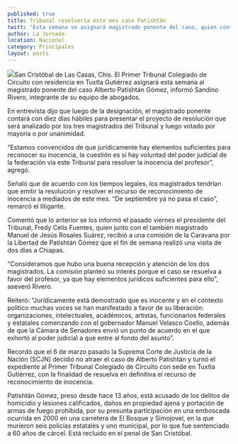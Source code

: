 ```yaml
---
published: true
title: Tribunal resolvería este mes caso Patishtán
twitt: "Esta semana se asignará magistrado ponente del caso, quien contará con 10 días hábiles para presentar su proyecto de resolución"
author: La Jornada
location: Nacional
category: Principales
layout: posts
---
```


![](http://i.imgur.com/Rm82TGym.jpg)San Cristóbal de Las Casas, Chis. El Primer Tribunal Colegiado de Circuito con residencia en Tuxtla Gutiérrez asignará esta semana al magistrado ponente del caso Alberto Patishtán Gómez, informó Sandino Rivero, integrante de su equipo de abogados.

En entrevista dijo que luego de la designación, el magistrado ponente contará con diez días hábiles para presentar el proyecto de resolución que será analizado por los tres magistrados del Tribunal y luego votado por mayoría o por unanimidad.

“Estamos convencidos de que jurídicamente hay elementos suficientes para reconocer su inocencia, la cuestión es si hay voluntad del poder judicial de la federación vía este Tribunal para resolver la inocencia del profesor”, agregó.

Señaló que de acuerdo con los tiempos legales, los magistrados tendrían que emitir la resolución y resolver el recurso de reconocimiento de inocencia a mediados de este mes. “De septiembre ya no pasa el caso”, remarcó el litigante.

Comentó que lo anterior se los informó el pasado viernes el presidente del Tribunal, Fredy Celis Fuentes, quien junto con el también magistrado Manuel de Jesús Rosales Suárez, recibió a una comisión de la Caravana por la Libertad de Patishtán Gómez que el fin de semana realizó una visita de dos días a Chiapas.

“Consideramos que hubo una buena recepción y atención de los dos magistrados. La comisión planteó su interés porque el caso se resuelva a favor del profesor, ya que hay elementos jurídicos suficientes para ello”, aseveró Rivero.

Reiteró: “Jurídicamente está demostrado que es inocente y en el contexto político muchas voces se han manifestado a favor de su liberación: organizaciones, intelectuales, académicos, artistas, funcionarios federales y estatales comenzando con el gobernador Manuel Velasco Coello, además de que la Cámara de Senadores envió un punto de acuerdo en el que exhortó al poder judicial a que entre al fondo del asunto”.

Recordó que el 6 de marzo pasado la Suprema Corte de Justicia de la Nación (SCJN) decidió no atraer el caso de Alberto Patishtán y turnó el expediente al Primer Tribunal Colegiado de Circuito con sede en Tuxtla Gutiérrez, con la finalidad de resuelva en definitiva el recurso de reconocimiento de inocencia.

Patishtán Gómez, preso desde hace 13 años, está acusado de los delitos de homicidio y lesiones calificados, daños en propiedad ajena y portación de armas de fuego prohibida, por su presunta participación en una emboscada ocurrida en 2000 en una carretera de El Bosque y Simojovel, en la que murieron seis policías estatales y uno municipal, por lo que fue sentenciado a 60 años de cárcel. Está recluido en el penal de San Cristóbal.
